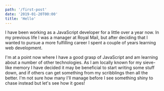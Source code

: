 ```yaml
---
path: '/first-post'
date: '2019-01-20T00:00'
title: 'Hello'
---
```


I have been working as a JavaScript developer for a little over a year now. In my previous life I was a manager at Royal Mail, but after deciding that I wanted to pursue a more fulfilling career I spent a couple of years learning web development.

I'm at a point now where I have a good grasp of JavaScript and am learning about a number of other technologies. As I am locally known for my sieve-like memory I have decided it may be beneficial to start writing some stuff down, and if others can get something from my scribblings then all the better. I'm not sure how many I'll manage before I see something shiny to chase instead but let's see how it goes!
